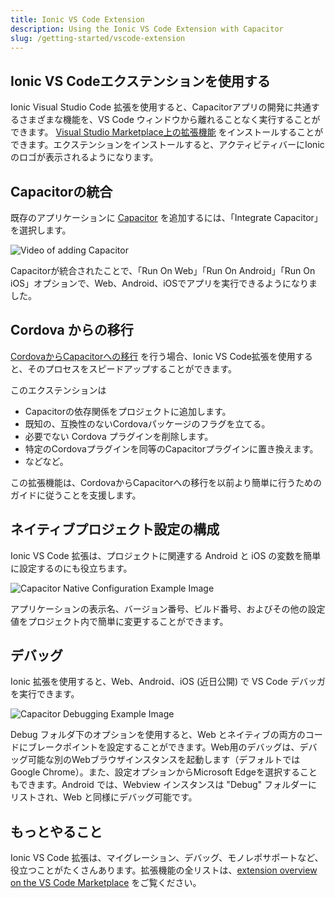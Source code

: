 ```yaml
---
title: Ionic VS Code Extension
description: Using the Ionic VS Code Extension with Capacitor
slug: /getting-started/vscode-extension
---
```


## Ionic VS Codeエクステンションを使用する

Ionic Visual Studio Code 拡張を使用すると、Capacitorアプリの開発に共通するさまざまな機能を、VS Code ウィンドウから離れることなく実行することができます。 [Visual Studio Marketplace上の拡張機能](https://marketplace.visualstudio.com/items?itemName=ionic.ionic) をインストールすることができます。エクステンションをインストールすると、アクティビティバーにIonicのロゴが表示されるようになります。

## Capacitorの統合

既存のアプリケーションに [Capacitor](https://capacitorjs.com/) を追加するには、「Integrate Capacitor」を選択します。

![Video of adding Capacitor](../../../static/img/v4/docs/getting-started/integrate-capacitor.gif)

Capacitorが統合されたことで、「Run On Web」「Run On Android」「Run On iOS」オプションで、Web、Android、iOSでアプリを実行できるようになりました。

## Cordova からの移行

[CordovaからCapacitorへの移行](https://capacitorjs.com/docs/cordova/migrating-from-cordova-to-capacitor) を行う場合、Ionic VS Code拡張を使用すると、そのプロセスをスピードアップすることができます。

このエクステンションは

- Capacitorの依存関係をプロジェクトに追加します。
- 既知の、互換性のないCordovaパッケージのフラグを立てる。
- 必要でない Cordova プラグインを削除します。
- 特定のCordovaプラグインを同等のCapacitorプラグインに置き換えます。
- などなど。

この拡張機能は、CordovaからCapacitorへの移行を以前より簡単に行うためのガイドに従うことを支援します。

## ネイティブプロジェクト設定の構成

Ionic VS Code 拡張は、プロジェクトに関連する Android と iOS の変数を簡単に設定するのにも役立ちます。

![Capacitor Native Configuration Example Image](../../../static/img/v4/docs/getting-started/capacitor-vscode-config.gif)

アプリケーションの表示名、バージョン番号、ビルド番号、およびその他の設定値をプロジェクト内で簡単に変更することができます。

## デバッグ

Ionic 拡張を使用すると、Web、Android、iOS (近日公開) で VS Code デバッガを実行できます。

![Capacitor Debugging Example Image](../../../static/img/v4/docs/getting-started/ionic-vs-code-debugging.jpg)

Debug フォルダ下のオプションを使用すると、Web とネイティブの両方のコードにブレークポイントを設定することができます。Web用のデバッグは、デバッグ可能な別のWebブラウザインスタンスを起動します（デフォルトではGoogle Chrome）。また、設定オプションからMicrosoft Edgeを選択することもできます。Android では、Webview インスタンスは "Debug" フォルダーにリストされ、Web と同様にデバッグ可能です。

## もっとやること

Ionic VS Code 拡張は、マイグレーション、デバッグ、モノレポサポートなど、役立つことがたくさんあります。拡張機能の全リストは、[extension overview on the VS Code Marketplace](https://marketplace.visualstudio.com/items?itemName=ionic.ionic) をご覧ください。
